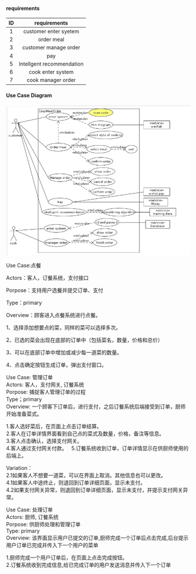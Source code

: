 #### requirements
|  ID  |       requirements        |
| :--: | :-----------------------: |
|  1   |   customer enter syetem   |
|  2   |        order meal         |
|  3   |   customer manage order   |
|  4   |            pay            |
|  5   | Intellgent recommendation |
|  6   |     cook enter system     |
|  7   |    cook manager order     |
#### Use Case Diagram
![userCaseDiagram](./pic/mealUML.png)

Use Case:点餐

Actors：客人，订餐系统，支付接口

Porpose：支持用户选餐并提交订单、支付

Type：primary

Overview：顾客进入点餐系统进行点餐。

1、选择添加想要点的菜，同样的菜可以选择多次。

2、已选的菜会出现在底部的订单中（包括菜名，数量，价格和总价）

3、可以在底部订单中增加或减少每一道菜的数量。

4、点击确定按钮生成订单，弹出支付窗口。

Use Case: 管理订单  
Actors: 客人，支付网关, 订餐系统  
Porpose: 捕捉客人管理订单的过程  
Type；primary  
Overview: 一个顾客下订单后，进行支付，之后订餐系统后端接受到订单，厨师开始准备菜式。  

1.客人选好菜后，在页面上点击订单结算。  
2.客人在订单详情界面看到自己点的菜式及数量，价格，备注等信息。  
3.客人点击确认，选择支付网关。  
4.客人通过支付网关付款。  
5.订餐系统收到订单，订单详情显示在供厨师使用的后端上。  

Variation：  
2.1如果客人不想要一道菜，可以在界面上取消。其他信息也可以更改。  
4.1如果客人中途终止，则退回到订单详细页面，显示未支付。  
4.2如果支付网关异常，则退回到订单详细页面，显示未支付，并提示支付网关异常。  

Use Case: 处理订单 </br>
Actors: 厨师, 订餐系统 </br>
Porpose: 供厨师处理和管理订单 </br>
Type: primary </br>
Overview: 该界面显示用户已提交的订单,厨师完成一个订单后点击完成,后台提示用户订单已完成并传入下一个用户的菜单 </br>

1.厨师完成一个用户订单后，在页面上点击完成按钮。</br>
2.订餐系统收到完成信息,给已完成订单的用户发送消息并传入下一个订单 </br>
